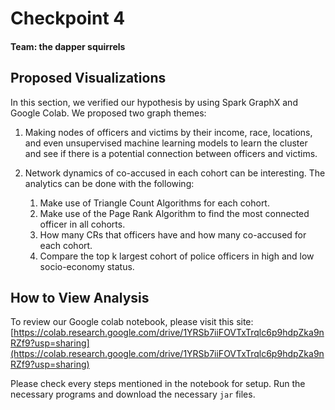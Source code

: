 # Checkpoint 4
#### Team: the dapper squirrels

## Proposed Visualizations

In this section, we verified our hypothesis by using Spark GraphX and Google Colab.
We proposed two graph themes:

1. Making nodes of officers and victims by their income, race, locations, and
even unsupervised machine learning models to learn the cluster and see if there
is a potential connection between officers and victims.

2. Network dynamics of co-accused in each cohort can be interesting. The analytics
can be done with the following:
    1. Make use of Triangle Count Algorithms for each cohort.
    2. Make use of the Page Rank Algorithm to find the most connected officer in all cohorts.
    3. How many CRs that officers have and how many co-accused for each cohort.
    4. Compare the top k largest cohort of police officers in high and low socio-economy status.


## How to View Analysis

To review our Google colab notebook, please visit this site:
[https://colab.research.google.com/drive/1YRSb7iiFOVTxTrqlc6p9hdpZka9nRZf9?usp=sharing](https://colab.research.google.com/drive/1YRSb7iiFOVTxTrqlc6p9hdpZka9nRZf9?usp=sharing)

Please check every steps mentioned in the notebook for setup. Run the necessary
programs and download the necessary `jar` files.
